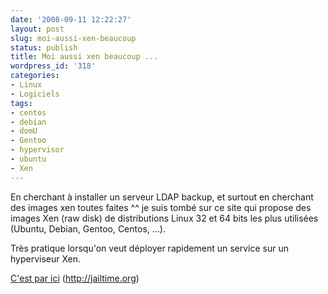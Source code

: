 ```yaml
---
date: '2008-09-11 12:22:27'
layout: post
slug: moi-aussi-xen-beaucoup
status: publish
title: Moi aussi xen beaucoup ...
wordpress_id: '318'
categories:
- Linux
- Logiciels
tags:
- centos
- debian
- domU
- Gentoo
- hypervisor
- ubuntu
- Xen
---
```


En cherchant à installer un serveur LDAP backup, et surtout en cherchant des images xen toutes faites ^^ je suis tombé sur ce site qui propose des images Xen (raw disk) de distributions Linux 32 et 64 bits les plus utilisées (Ubuntu, Debian, Gentoo, Centos, ...).

Très pratique lorsqu'on veut déployer rapidement un service sur un hyperviseur Xen.

[C'est par ici](http://jailtime.org) (http://jailtime.org)
